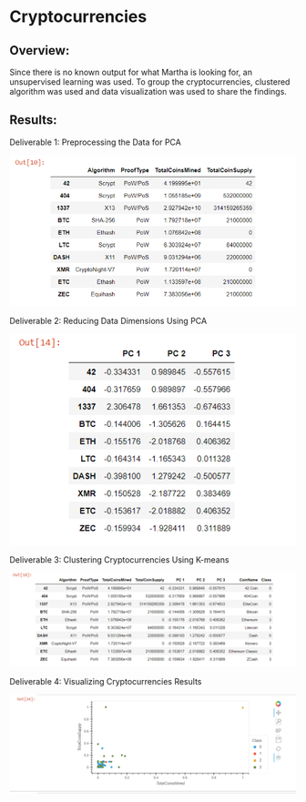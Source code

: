 # Cryptocurrencies
 

## Overview:
 Since there is no known output for what Martha is looking for, an unsupervised learning was used. To group the cryptocurrencies, clustered algorithm was used and data visualization was used to share the findings.

 
## Results:

Deliverable 1: Preprocessing the Data for PCA

![Deliverable_1](Images/Deliverable_1.PNG)


Deliverable 2: Reducing Data Dimensions Using PCA

![Deliverable_2](Images/Deliverable_2.PNG)


Deliverable 3: Clustering Cryptocurrencies Using K-means

![Deliverable_3](Images/Deliverable_3.PNG)


Deliverable 4: Visualizing Cryptocurrencies Results

![Deliverable_4](Images/Deliverable_4.PNG)

